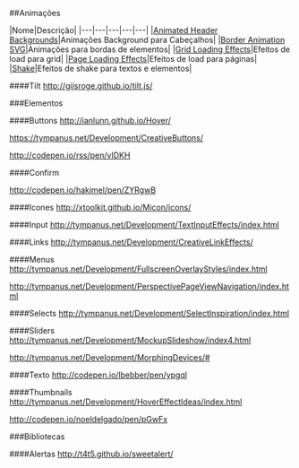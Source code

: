 ##Animações

|Nome|Descrição|
|---|---|---|---|---|
|[Animated Header Backgrounds](http://tympanus.net/Development/AnimatedHeaderBackgrounds/index2.html)|Animações Background para Cabeçalhos|
|[Border Animation SVG](http://tympanus.net/Tutorials/BorderAnimationSVG/)|Animações para bordas de elementos|
|[Grid Loading Effects](http://tympanus.net/Development/GridLoadingEffects/index.html)|Efeitos de load para grid|
|[Page Loading Effects](http://tympanus.net/Development/PageLoadingEffects/index.html)|Efeitos de load para páginas|
|[Shake](http://codepen.io/elrumordelaluz/pen/pHKcC)|Efeitos de shake para textos e elementos|

####Tilt
http://gijsroge.github.io/tilt.js/

###Elementos

####Buttons
http://ianlunn.github.io/Hover/

https://tympanus.net/Development/CreativeButtons/

http://codepen.io/rss/pen/vIDKH

####Confirm

http://codepen.io/hakimel/pen/ZYRgwB

####Icones
http://xtoolkit.github.io/Micon/icons/

####Input
http://tympanus.net/Development/TextInputEffects/index.html

####Links
http://tympanus.net/Development/CreativeLinkEffects/

####Menus
http://tympanus.net/Development/FullscreenOverlayStyles/index.html

http://tympanus.net/Development/PerspectivePageViewNavigation/index.html

####Selects
http://tympanus.net/Development/SelectInspiration/index.html

####Sliders
http://tympanus.net/Development/MockupSlideshow/index4.html

http://tympanus.net/Development/MorphingDevices/#

####Texto
http://codepen.io/lbebber/pen/ypgql

####Thumbnails
http://tympanus.net/Development/HoverEffectIdeas/index.html

http://codepen.io/noeldelgado/pen/pGwFx

###Bibliotecas

####Alertas
http://t4t5.github.io/sweetalert/
